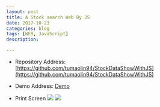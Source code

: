 ```yaml
---
layout: post
title: A Stock search Web By JS 
date: 2017-10-23
categories: blog
tags: [WEB, JavaScript]
description: 

---
```


- Repository Address:[https://github.com/tumaolin94/StockDataShowWithJS](https://github.com/tumaolin94/StockDataShowWithJS)
- Demo Address: [Demo](http://www-scf.usc.edu/~maolintu/demo/js_version_stock.html)

- Print Screen
![](http://www-scf.usc.edu/~maolintu/demo/stock1.jpg)
![](http://www-scf.usc.edu/~maolintu/demo/stock2.jpg)
